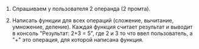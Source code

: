 1) Спрашиваем у пользователя 2 операнда (2 промта).

2) Написать функции для всех операций (сложение, вычитание, умножение, деление). 
Каждая функция считает результат и выводит в консоль "Результат: 2+3 = 5", 
где 2 и 3 то что ввел пользователь, а "+" это операция, для которой написана функция.